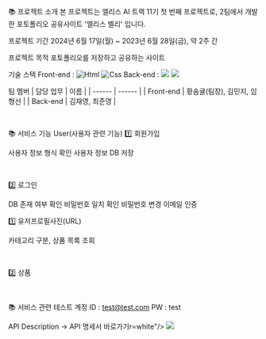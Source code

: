 📚 프로젝트 소개
본 프로젝트는 엘리스 AI 트랙 11기 첫 번째 프로젝트로, 2팀에서 개발한 포토폴리오 공유사이트 '엘리스 벨리' 입니다.


프로젝트 기간
2024년 6월 17일(월) ~ 2023년 6월 28일(금), 약 2주 간


프로젝트 목적
포토폴리오를 저장하고 공유하는 사이트


기술 스택
Front-end : <img alt="Html" src ="https://img.shields.io/badge/HTML5-E34F26.svg?&style=for-the-badge&logo=HTML5&logoColor=white"/> <img alt="Css" src ="https://img.shields.io/badge/CSS3-1572B6.svg?&style=for-the-badge&logo=CSS3&logoColor=white"/>
Back-end  : <img src="https://img.shields.io/badge/node.js-339933?style=for-the-badge&logo=Node.js&logoColor=white"> <img src="https://img.shields.io/badge/mongoDB-47A248?style=for-the-badge&logo=MongoDB&logoColor=white">


팀 멤버
| 담당 업무 | 이름 |
| ------ | ------ |
| Front-end | 황솜귤(팀장), 김민지, 임형선 |
| Back-end | 김재영, 최준영 |

<br/>

📚 서비스 기능
User(사용자 관련 기능)
1️⃣ 회원가입

사용자 정보 형식 확인
사용자 정보 DB 저장

<br/>

2️⃣ 로그인
 
DB 존재 여부 확인
비밀번호 일치 확인
비밀번호 변경
이메일 인증

1️⃣ 유저프로필사진(URL)

 
카테고리 구분, 상품 목록 조회

<br/>

2️⃣ 상품
 


<br/>

📚 서비스 관련
테스트 계정
ID : test@test.com
PW : test

API Description
→ API 명세서 바로가기r=white"/>
<img src="https://docs.google.com/spreadsheets/d/1zf1ba67KJeYdKVzmxcpR9E7Rf_9xZpqaGcunBZAFwtM/edit?gid=0#gid=0"> 

</div>
